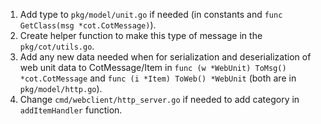 1. Add type to `pkg/model/unit.go` if needed (in constants and `func GetClass(msg *cot.CotMessage)`).
2. Create helper function to make this type of message in the `pkg/cot/utils.go`.
3. Add any new data needed when for serialization and deserialization of web unit data to CotMessage/Item in `func (w *WebUnit) ToMsg() *cot.CotMessage` and `func (i *Item) ToWeb() *WebUnit` (both are in `pkg/model/http.go`).
4. Change `cmd/webclient/http_server.go` if needed to add category in `addItemHandler` function.